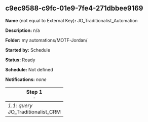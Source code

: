 ## c9ec9588-c9fc-01e9-7fe4-271dbbee9169

**Name** (not equal to External Key)**:** JO_Traditionalist_Automation

**Description:** n/a

**Folder:** my automations/MOTF-Jordan/

**Started by:** Schedule

**Status:** Ready

**Schedule:** Not defined

**Notifications:** _none_


| Step 1<br>_<small>-</small>_ |
| --- |
| _1.1: query_<br>JO_Traditionalist_CRM |
